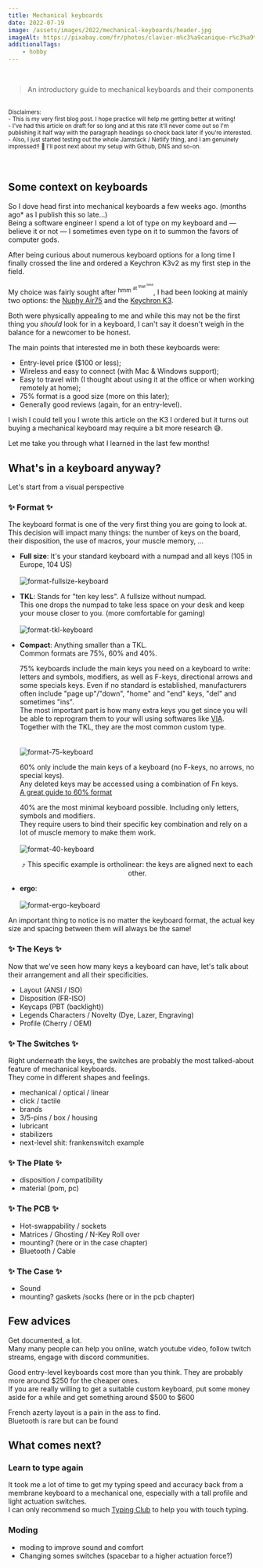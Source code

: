 ```yaml
---
title: Mechanical keyboards
date: 2022-07-19
image: /assets/images/2022/mechanical-keyboards/header.jpg
imageAlt: https://pixabay.com/fr/photos/clavier-m%c3%a9canique-r%c3%a9tro-mise-%c3%a0-plat-6617903/
additionalTags:
    - hobby
---
```


<br/>

> An introductory guide to mechanical keyboards and their components

<br/>
<sub>
Disclaimers:
</sub>
<br/>

<sub>
- This is my very first blog post. I hope practice will help me getting better at writing!
</sub>
<br/>

<sub>
- I've had this article on draft for so long and at this rate it'll never come out so I'm publishing it half way with the paragraph headings so check back later if you're interested.
</sub>
<br/>

<sub>
- Also, I just started testing out the whole Jamstack / Netlify thing, and I am genuinely impressed!! 🤯  
I'll post next about my setup with Github, DNS and so-on.
</sub>
<br/>
<br/>
<br/>

## Some context on keyboards

So I dove head first into mechanical keyboards a few weeks ago. (months ago\* as I publish this so late…)  
Being a software engineer I spend a lot of type on my keyboard and — believe it or not — I sometimes even type on it to summon the favors of computer gods.

After being curious about numerous keyboard options for a long time I finally crossed the line and ordered a Keychron K3v2 as my first step in the field.

My choice was fairly sought after <sup>hmm <sup>at <sup>that <sup>time</sup></sup></sup></sup>, I had been looking at mainly two options: the [Nuphy Air75][nuphy-air75] and the [Keychron K3][keychron-k3v2].

Both were physically appealing to me and while this may not be the first thing you _should_ look for in a keyboard, I can't say it doesn't weigh in the balance for a newcomer to be honest.

The main points that interested me in both these keyboards were:

-   Entry-level price ($100 or less);
-   Wireless and easy to connect (with Mac & Windows support);
-   Easy to travel with (I thought about using it at the office or when working remotely at home);
-   75% format is a good size (more on this later);
-   Generally good reviews (again, for an entry-level).

I wish I could tell you I wrote this article on the K3 I ordered but it turns out buying a mechanical keyboard may require a bit more research 😅.

Let me take you through what I learned in the last few months!

## What's in a keyboard anyway?

Let's start from a visual perspective

### ✨ Format ✨

The keyboard format is one of the very first thing you are going to look at. This decision will impact many things: the number of keys on the board, their disposition, the use of macros, your muscle memory, ...

-   **Full size**: It's your standard keyboard with a numpad and all keys (105 in Europe, 104 US)
    <br/><br/>
    ![format-fullsize-keyboard][format-fullsize-keyboard]
    <br/>

-   **TKL**: Stands for "ten key less". A fullsize without numpad.  
    This one drops the numpad to take less space on your desk and keep your mouse closer to you. (more comfortable for gaming)
    <br/><br/>
    ![format-tkl-keyboard][format-tkl-keyboard]
    <br/>

-   **Compact**: Anything smaller than a TKL.  
    Common formats are 75%, 60% and 40%.

    75% keyboards include the main keys you need on a keyboard to write: letters and symbols, modifiers, as well as F-keys, directional arrows and some specials keys. Even if no standard is established, manufacturers often include "page up"/"down", "home" and "end" keys, "del" and sometimes "ins".  
    The most important part is how many extra keys you get since you will be able to reprogram them to your will using softwares like [VIA][via].  
    Together with the TKL, they are the most common custom type.  
    <br/><br/>
    ![format-75-keyboard][format-75-keyboard]
    <br/>

    60% only include the main keys of a keyboard (no F-keys, no arrows, no special keys).  
    Any deleted keys may be accessed using a combination of Fn keys.  
    [A great guide to 60% format][format-60-keyboard-guide]

    40% are the most minimal keyboard possible. Including only letters, symbols and modifiers.  
    They require users to bind their specific key combination and rely on a lot of muscle memory to make them work.
    <br/><br/>
    ![format-40-keyboard][format-40-keyboard]
    <br/>
    <center>⤴️ This specific example is ortholinear: the keys are aligned next to each other.</center>

-   **ergo**:
    <br/><br/>
    ![format-ergo-keyboard][format-ergo-keyboard]
    <br/>

An important thing to notice is no matter the keyboard format, the actual key size and spacing between them will always be the same!

### ✨ The Keys ✨

Now that we've seen how many keys a keyboard can have, let's talk about their arrangement and all their specificities.

-   Layout (ANSI / ISO)
-   Disposition (FR-ISO)
-   Keycaps (PBT (backlight))
-   Legends Characters / Novelty (Dye, Lazer, Engraving)
-   Profile (Cherry / OEM)

### ✨ The Switches ✨

Right underneath the keys, the switches are probably the most talked-about feature of mechanical keyboards.  
They come in different shapes and feelings.

-   mechanical / optical / linear
-   click / tactile
-   brands
-   3/5-pins / box / housing
-   lubricant
-   stabilizers
-   next-level shit: frankenswitch example

### ✨ The Plate ✨

-   disposition / compatibility
-   material (pom, pc)

### ✨ The PCB ✨

-   Hot-swappability / sockets
-   Matrices / Ghosting / N-Key Roll over
-   mounting? (here or in the case chapter)
-   Bluetooth / Cable

### ✨ The Case ✨

-   Sound
-   mounting? gaskets /socks (here or in the pcb chapter)

## Few advices

Get documented, a lot.  
Many many people can help you online, watch youtube video, follow twitch streams, engage with discord communities.

Good entry-level keyboards cost more than you think. They are probably more around $250 for the cheaper ones.  
If you are really willing to get a suitable custom keyboard, put some money aside for a while and get something around $500 to $600

French azerty layout is a pain in the ass to find.  
Bluetooth is rare but can be found

## What comes next?

### Learn to type again

It took me a lot of time to get my typing speed and accuracy back from a membrane keyboard to a mechanical one, especially with a tall profile and light actuation switches.  
I can only recommend so much [Typing Club][typing-club] to help you with touch typing.

### Moding

-   moding to improve sound and comfort
-   Changing somes switches (spacebar to a higher actuation force?)

[nuphy-air75]: https://nuphy.com/products/air75
[keychron-k3v2]: https://www.keychron.com/products/keychron-k3-wireless-mechanical-keyboard
[via]: https://www.caniusevia.com
[format-60-keyboard-guide]: https://github.com/astronautr/60p-keyboard-layout
[typing-club]: https://www.typingclub.com
[format-fullsize-keyboard]: /assets/images/2022/mechanical-keyboards/format-fullsize-keyboard.png "Example fullsize keyboard"
[format-tkl-keyboard]: /assets/images/2022/mechanical-keyboards/format-tkl-keyboard.png "Example tenkeyless keyboard"
[format-75-keyboard]: /assets/images/2022/mechanical-keyboards/format-75-keyboard.png "Example 75% keyboard"
[format-40-keyboard]: /assets/images/2022/mechanical-keyboards/format-40-keyboard.png "Example 40% keyboard"
[format-ergo-keyboard]: /assets/images/2022/mechanical-keyboards/format-ergo-keyboard.png "Example ergo keyboard"
